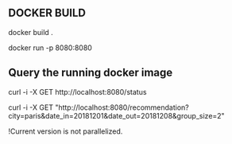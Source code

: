 

## DOCKER BUILD

docker build .

docker run -p 8080:8080 <image>

## Query the running docker image

curl -i -X GET http://localhost:8080/status

curl -i -X GET "http://localhost:8080/recommendation?city=paris&date_in=20181201&date_out=20181208&group_size=2"

!Current version is not parallelized.
